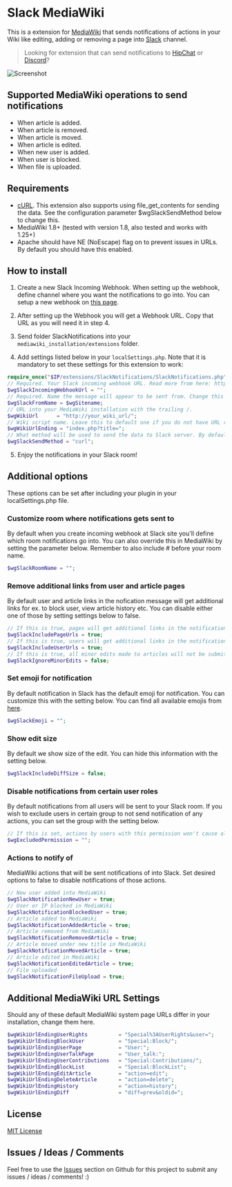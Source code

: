 # Slack MediaWiki

This is a extension for [MediaWiki](https://www.mediawiki.org/wiki/MediaWiki) that sends notifications of actions in your Wiki like editing, adding or removing a page into [Slack](https://slack.com/) channel.

> Looking for extension that can send notifications to [HipChat](https://github.com/kulttuuri/hipchat_mediawiki) or [Discord](https://github.com/kulttuuri/discord_mediawiki)?

![Screenshot](http://i.imgur.com/4SG64a3.jpg)

## Supported MediaWiki operations to send notifications

* When article is added.
* When article is removed.
* When article is moved.
* When article is edited.
* When new user is added.
* When user is blocked.
* When file is uploaded.

## Requirements

* [cURL](http://curl.haxx.se/). This extension also supports using file_get_contents for sending the data. See the configuration parameter $wgSlackSendMethod below to change this.
* MediaWiki 1.8+ (tested with version 1.8, also tested and works with 1.25+)
* Apache should have NE (NoEscape) flag on to prevent issues in URLs. By default you should have this enabled.

## How to install

1) Create a new Slack Incoming Webhook. When setting up the webhook, define channel where you want the notifications to go into. You can setup a new webhook on [this page](https://slack.com/services/new/incoming-webhook).

2) After setting up the Webhook you will get a Webhook URL. Copy that URL as you will need it in step 4.

3) Send folder SlackNotifications into your `mediawiki_installation/extensions` folder.

4) Add settings listed below in your `localSettings.php`. Note that it is mandatory to set these settings for this extension to work:

```php
require_once("$IP/extensions/SlackNotifications/SlackNotifications.php");
// Required. Your Slack incoming webhook URL. Read more from here: https://api.slack.com/incoming-webhooks
$wgSlackIncomingWebhookUrl = "";
// Required. Name the message will appear to be sent from. Change this to whatever you wish it to be.
$wgSlackFromName = $wgSitename;
// URL into your MediaWiki installation with the trailing /.
$wgWikiUrl		= "http://your_wiki_url/";
// Wiki script name. Leave this to default one if you do not have URL rewriting enabled.
$wgWikiUrlEnding = "index.php?title=";
// What method will be used to send the data to Slack server. By default this is "curl" which only works if you have the curl extension enabled. This can be: "curl" or "file_get_contents". Default: "curl".
$wgSlackSendMethod = "curl";
```

5) Enjoy the notifications in your Slack room!
	
## Additional options

These options can be set after including your plugin in your localSettings.php file.

### Customize room where notifications gets sent to

By default when you create incoming webhook at Slack site you'll define which room notifications go into. You can also override this in MediaWiki by setting the parameter below. Remember to also include # before your room name.

```php
$wgSlackRoomName = "";
```

### Remove additional links from user and article pages

By default user and article links in the nofication message will get additional links for ex. to block user, view article history etc. You can disable either one of those by setting settings below to false.

```php
// If this is true, pages will get additional links in the notification message (edit | delete | history).
$wgSlackIncludePageUrls = true;
// If this is true, users will get additional links in the notification message (block | groups | talk | contribs).
$wgSlackIncludeUserUrls = true;
// If this is true, all minor edits made to articles will not be submitted to Slack.
$wgSlackIgnoreMinorEdits = false;
```

### Set emoji for notification

By default notification in Slack has the default emoji for notification. You can customize this with the setting below. You can find all available emojis from [here](http://www.webpagefx.com/tools/emoji-cheat-sheet/).

```php
$wgSlackEmoji = "";
```

### Show edit size

By default we show size of the edit. You can hide this information with the setting below.

```php
$wgSlackIncludeDiffSize = false;
```

### Disable notifications from certain user roles

By default notifications from all users will be sent to your Slack room. If you wish to exclude users in certain group to not send notification of any actions, you can set the group with the setting below.

```php
// If this is set, actions by users with this permission won't cause alerts
$wgExcludedPermission = "";
```

### Actions to notify of

MediaWiki actions that will be sent notifications of into Slack. Set desired options to false to disable notifications of those actions.

```php
// New user added into MediaWiki
$wgSlackNotificationNewUser = true;
// User or IP blocked in MediaWiki
$wgSlackNotificationBlockedUser = true;
// Article added to MediaWiki
$wgSlackNotificationAddedArticle = true;
// Article removed from MediaWiki
$wgSlackNotificationRemovedArticle = true;
// Article moved under new title in MediaWiki
$wgSlackNotificationMovedArticle = true;
// Article edited in MediaWiki
$wgSlackNotificationEditedArticle = true;
// File uploaded
$wgSlackNotificationFileUpload = true;
```
	
## Additional MediaWiki URL Settings

Should any of these default MediaWiki system page URLs differ in your installation, change them here.

```php
$wgWikiUrlEndingUserRights          = "Special%3AUserRights&user=";
$wgWikiUrlEndingBlockUser           = "Special:Block/";
$wgWikiUrlEndingUserPage            = "User:";
$wgWikiUrlEndingUserTalkPage        = "User_talk:";
$wgWikiUrlEndingUserContributions   = "Special:Contributions/";
$wgWikiUrlEndingBlockList           = "Special:BlockList";
$wgWikiUrlEndingEditArticle         = "action=edit";
$wgWikiUrlEndingDeleteArticle       = "action=delete";
$wgWikiUrlEndingHistory             = "action=history";
$wgWikiUrlEndingDiff                = "diff=prev&oldid=";
```

## License

[MIT License](http://en.wikipedia.org/wiki/MIT_License)

## Issues / Ideas / Comments

Feel free to use the [Issues](https://github.com/kulttuuri/slack_mediawiki/issues) section on Github for this project to submit any issues / ideas / comments! :)
